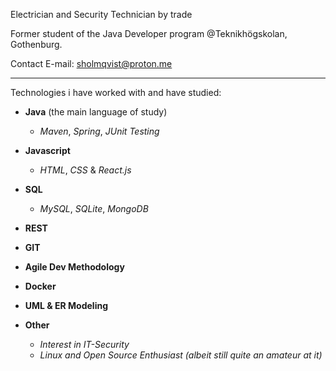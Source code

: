 Electrician and Security Technician by trade


Former student of the Java Developer program @Teknikhögskolan, Gothenburg.


Contact E-mail: sholmqvist@proton.me

---

Technologies i have worked with and have studied:


- **Java** (the main language of study)
	- *Maven*, *Spring*, *JUnit Testing*



- **Javascript** 
	- *HTML*, *CSS* & *React.js*


- **SQL**
	- *MySQL*, *SQLite*, *MongoDB*


- **REST**

- **GIT**

- **Agile Dev Methodology**

- **Docker** 

- **UML & ER Modeling**


- **Other**
	- *Interest in IT-Security*
	- *Linux and Open Source Enthusiast (albeit still quite an amateur at it)*

